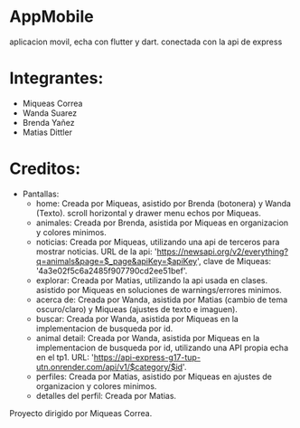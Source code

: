 # AppMobile
aplicacion movil, echa con flutter y dart. conectada con la api de express

# Integrantes:
* Miqueas Correa
* Wanda Suarez
* Brenda Yañez
* Matias Dittler

# Creditos:
* Pantallas:
  - home: Creada por Miqueas, asistido por Brenda (botonera) y Wanda (Texto). scroll horizontal y drawer menu echos por Miqueas.
  - animales: Creada por Brenda, asistida por Miqueas en organizacion y colores minimos.
  - noticias: Creada por Miqueas, utilizando una api de terceros para mostrar noticias. URL de la api: 'https://newsapi.org/v2/everything?q=animals&page=$_page&apiKey=$apiKey', clave de Miqueas: '4a3e02f5c6a2485f907790cd2ee51bef'.
  - explorar: Creada por Matias, utilizando la api usada en clases. asistido por Miqueas en soluciones de warnings/errores minimos.
  - acerca de: Creada por Wanda, asistida por Matias (cambio de tema oscuro/claro) y Miqueas (ajustes de texto e imaguen).
  - buscar: Creada por Wanda, asistida por Miqueas en la implementacion de busqueda por id.
  - animal detail: Creada por Wanda, asistida por Miqueas en la implementacion de busqueda por id, utilizando una API propia echa en el tp1. URL: 'https://api-express-g17-tup-utn.onrender.com/api/v1/$category/$id'.
  - perfiles: Creada por Matias, asistido por Miqueas en ajustes de organizacion y colores minimos.
  - detalles del perfil: Creada por Matias.
 

Proyecto dirigido por Miqueas Correa.
